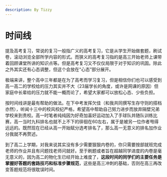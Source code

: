 ```yaml
---
description: By Tizzy
---
```


# 时间线
提及高考复习，常说的复习一般指广义的高考复习，它是从学生开始做套题，刷试卷，滚动浏览全部所学内容的形式。而狭义的高考复习指的是高三开始老师上课带着回顾课堂所讲的知识点等。但是高考复习又不仅仅局限于对于知识的巩固。除此之外其实还有心态调整，但这个会放在“心态”部分展开。

极端来讲，整个高中三年都是在为了高考而学习复习，但是相信你们也可以感受到高一高二的学校给的压力其实并不大（23届学长的角度，或许是网课的原因）但家庭中长辈给的压力就不能一概而论了，希望大家都可以放松心态、少些负担。

按时间线讲是最有帮助的做法。在下中考发挥欠佳（和我共同撰写生存守则的搭档亦然），听闻十三中的校风校纪严格，希望高中帮助自己努力进步而放弃隔壁兄弟学校来到贵校。高一时笔者纯纯因为好奇加喜好运动加入了手球队并随队训练比赛，高一当时九科排名也就不上不下的徘徊在60左右，属于是被另一位作者甩得远远的。既然现在已经从高一开始赋分选考排名了，那么高一无意义的排名加作业分我就不再赘述。

到了高二上学期，对我来说其实没有多少需要狠狠内卷的，你只需要按部就班完成老师的作业并且有问题找老师问就好。至于刷题或者旨在超越同学进度的内卷是毫无意义的，因为高二的物化生已经开始上难度了，**这段时间的同学们的主要任务是掌握好答题的套路技巧和标准步骤规范**，这些是高三冲刺的基础，否则在高三再改变答题规范将很耽误时间。
